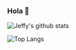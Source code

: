 ### Hola 👋

![Jeffy's github stats](https://github-readme-stats.vercel.app/api?username=luckyJeffy&count_private=true&theme=vue&show_icons=true)

![Top Langs](https://github-readme-stats.vercel.app/api/top-langs/?username=luckyJeffy&layout=compact&theme=vue)
